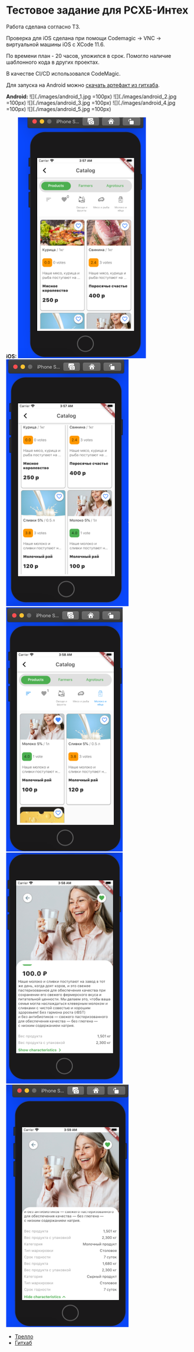 # Тестовое задание для РСХБ-Интех


Работа сделана согласно ТЗ.

Проверка для iOS сделана при помощи Codemagic -> VNC -> виртуальной машины iOS с XCode 11.6.

По времени план - 20 часов, уложился в срок. Помогло наличие шаблонного кода в других проектах.

В качестве CI/CD использовался CodeMagic.

Для запуска на Android можно [скачать артефакт из гитхаба](https://github.com/ValeriusGC/flutter_rshb_sample/releases/tag/v.0.1.0).

**Android:**
![](./images/android_1.jpg =100px)
![](./images/android_2.jpg =100px)
![](./images/android_3.jpg =100px)
![](./images/android_4.jpg =100px)
![](./images/android_5.jpg =100px)

**iOS:**
![](./images/ios_1.png)
![](./images/ios_2.png)
![](./images/ios_3.png)
![](./images/ios_4.png)
![](./images/ios_5.png)



- [Трелло](https://trello.com/b/tERK8BLB/%D1%80%D1%81%D1%85%D0%B1-%D1%82%D0%B5%D1%81%D1%82%D0%BE%D0%B2%D0%BE%D0%B5-%D0%B7%D0%B0%D0%B4%D0%B0%D0%BD%D0%B8%D0%B5)
- [Гитхаб](https://github.com/ValeriusGC/flutter_rshb_sample)

